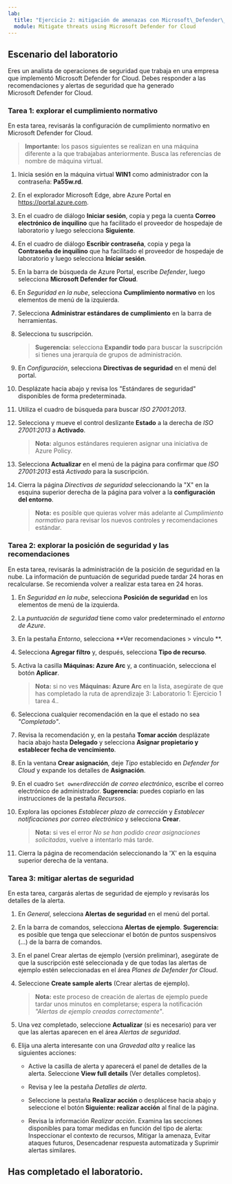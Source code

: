 ```yaml
---
lab:
  title: "Ejercicio 2: mitigación de amenazas con Microsoft\_Defender\_for\_Cloud"
  module: Mitigate threats using Microsoft Defender for Cloud
---
```


## Escenario del laboratorio

Eres un analista de operaciones de seguridad que trabaja en una empresa que implementó Microsoft Defender for Cloud. Debes responder a las recomendaciones y alertas de seguridad que ha generado Microsoft Defender for Cloud.

### Tarea 1: explorar el cumplimiento normativo

En esta tarea, revisarás la configuración de cumplimiento normativo en Microsoft Defender for Cloud. 

>**Importante:** los pasos siguientes se realizan en una máquina diferente a la que trabajabas anteriormente. Busca las referencias de nombre de máquina virtual.

1. Inicia sesión en la máquina virtual **WIN1** como administrador con la contraseña: **Pa55w.rd**.  

1. En el explorador Microsoft Edge, abre Azure Portal en <https://portal.azure.com>.

1. En el cuadro de diálogo **Iniciar sesión**, copia y pega la cuenta **Correo electrónico de inquilino** que ha facilitado el proveedor de hospedaje de laboratorio y luego selecciona **Siguiente**.

1. En el cuadro de diálogo **Escribir contraseña**, copia y pega la **Contraseña de inquilino** que ha facilitado el proveedor de hospedaje de laboratorio y luego selecciona **Iniciar sesión**.

1. En la barra de búsqueda de Azure Portal, escribe *Defender*, luego selecciona **Microsoft Defender for Cloud**.

1. En *Seguridad en la nube*, selecciona **Cumplimiento normativo** en los elementos de menú de la izquierda.

1. Selecciona **Administrar estándares de cumplimiento** en la barra de herramientas.

1. Selecciona tu suscripción.

    >**Sugerencia:** selecciona **Expandir todo** para buscar la suscripción si tienes una jerarquía de grupos de administración.

1. En *Configuración*, selecciona **Directivas de seguridad** en el menú del portal.

1. Desplázate hacia abajo y revisa los "Estándares de seguridad" disponibles de forma predeterminada.

1. Utiliza el cuadro de búsqueda para buscar *ISO 27001:2013*.

1. Selecciona y mueve el control deslizante **Estado** a la derecha de *ISO 27001:2013* a **Activado**.

    >**Nota:** algunos estándares requieren asignar una iniciativa de Azure Policy.

1. Selecciona **Actualizar** en el menú de la página para confirmar que *ISO 27001:2013* está *Activado* para la suscripción.

1. Cierra la página *Directivas de seguridad* seleccionando la "X" en la esquina superior derecha de la página para volver a la **configuración del entorno**.

    >**Nota:** es posible que quieras volver más adelante al *Cumplimiento normativo* para revisar los nuevos controles y recomendaciones estándar.

### Tarea 2: explorar la posición de seguridad y las recomendaciones

En esta tarea, revisarás la administración de la posición de seguridad en la nube.  La información de puntuación de seguridad puede tardar 24 horas en recalcularse. Se recomienda volver a realizar esta tarea en 24 horas.

1. En *Seguridad en la nube*, selecciona **Posición de seguridad** en los elementos de menú de la izquierda.

1. La *puntuación de seguridad* tiene como valor predeterminado el *entorno de Azure*.

1. En la pestaña *Entorno*, selecciona **Ver recomendaciones > vínculo **.

1. Selecciona **Agregar filtro** y, después, selecciona **Tipo de recurso**.

1. Activa la casilla **Máquinas: Azure Arc** y, a continuación, selecciona el botón **Aplicar**.

    >**Nota:** si no ves **Máquinas: Azure Arc** en la lista, asegúrate de que has completado la ruta de aprendizaje 3: Laboratorio 1: Ejercicio 1 tarea 4..

1. Selecciona cualquier recomendación en la que el estado no sea *"Completado"*.

1. Revisa la recomendación y, en la pestaña **Tomar acción** desplázate hacia abajo hasta **Delegado** y selecciona **Asignar propietario y establecer fecha de vencimiento**.

1. En la ventana **Crear asignación**, deje *Tipo* establecido en *Defender for Cloud* y expande los detalles de **Asignación**.

1. En el cuadro `Set owner`*dirección de correo electrónico*, escribe el correo electrónico de administrador. **Sugerencia:** puedes copiarlo en las instrucciones de la pestaña *Recursos*.

1. Explora las opciones *Establecer plazo de corrección* y *Establecer notificaciones por correo electrónico* y selecciona **Crear**.

    >**Nota:** si ves el error *No se han podido crear asignaciones solicitadas*, vuelve a intentarlo más tarde.

1. Cierra la página de recomendación seleccionando la 'X' en la esquina superior derecha de la ventana.


### Tarea 3: mitigar alertas de seguridad

En esta tarea, cargarás alertas de seguridad de ejemplo y revisarás los detalles de la alerta.


1. En *General*, selecciona **Alertas de seguridad** en el menú del portal.

1. En la barra de comandos, selecciona **Alertas de ejemplo**. **Sugerencia:** es posible que tenga que seleccionar el botón de puntos suspensivos (...) de la barra de comandos.

1. En el panel Crear alertas de ejemplo (versión preliminar), asegúrate de que la suscripción esté seleccionada y de que todas las alertas de ejemplo estén seleccionadas en el área *Planes de Defender for Cloud*.

1. Seleccione **Create sample alerts** (Crear alertas de ejemplo).  

    >**Nota:** este proceso de creación de alertas de ejemplo puede tardar unos minutos en completarse; espera la notificación *"Alertas de ejemplo creadas correctamente"*.

1. Una vez completado, seleccione **Actualizar** (si es necesario) para ver que las alertas aparecen en el área *Alertas de seguridad*.

1. Elija una alerta interesante con una *Gravedad* *alta* y realice las siguientes acciones:

    - Active la casilla de alerta y aparecerá el panel de detalles de la alerta. Seleccione **View full details** (Ver detalles completos).

    - Revisa y lee la pestaña *Detalles de alerta*.

    - Seleccione la pestaña **Realizar acción** o desplácese hacia abajo y seleccione el botón **Siguiente: realizar acción** al final de la página.

    - Revisa la información *Realizar acción*. Examina las secciones disponibles para tomar medidas en función del tipo de alerta: Inspeccionar el contexto de recursos, Mitigar la amenaza, Evitar ataques futuros, Desencadenar respuesta automatizada y Suprimir alertas similares.

## Has completado el laboratorio.